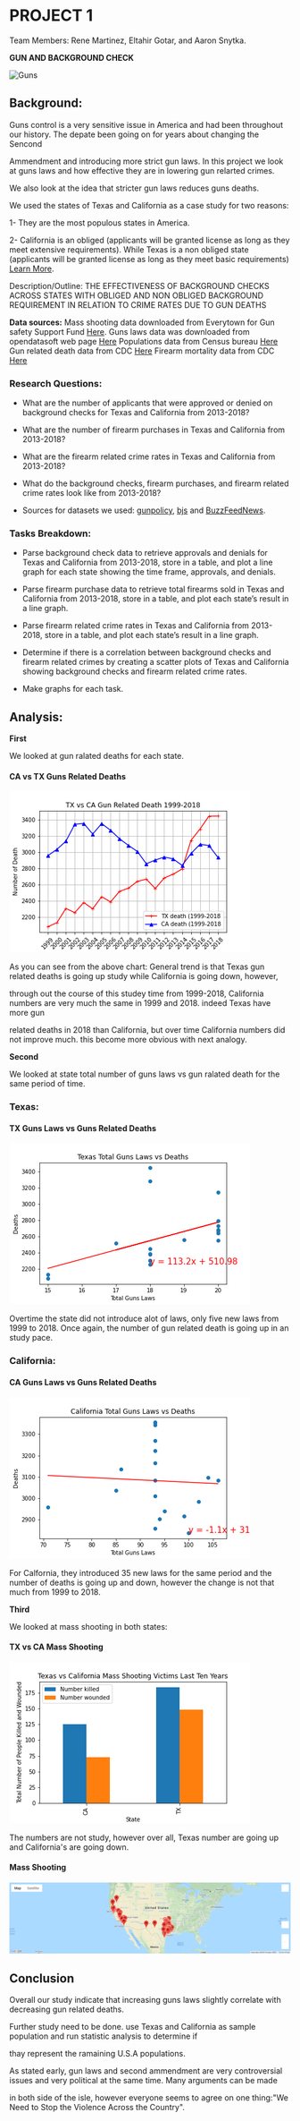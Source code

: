 # PROJECT 1 

Team Members: Rene Martinez, Eltahir Gotar, and Aaron Snytka.

 **GUN AND BACKGROUND CHECK**

![Guns](https://thumbs.gfycat.com/BeautifulLinearLeonberger-size_restricted.gif)

## Background:

Guns control is a very sensitive issue in America and had been throughout our history. The depate been going on for years about changing the Sencond

Ammendment and introducing more strict gun laws. In this project we look at guns laws and how effective they are in lowering gun relarted crimes.

We also look at the idea that stricter gun laws reduces guns deaths.

We used the states of Texas and California as a case study for two reasons:

 1- They are the most populous states in America.

 2- California is an obliged (applicants will be granted license as long as they meet extensive requirements). While Texas is a non obliged state 
(applicants will be granted license as long as they meet basic requirements) [Learn More](https://giffords.org/lawcenter/gun-laws/policy-areas/background-checks/universal-background-checks/).

Description/Outline: THE EFFECTIVENESS OF BACKGROUND CHECKS ACROSS STATES WITH OBLIGED AND NON OBLIGED BACKGROUND REQUIREMENT IN RELATION TO CRIME RATES DUE TO GUN DEATHS

**Data sources:**
Mass shooting data downloaded from Everytown for Gun safety Support Fund [Here](https://www.everytownresearch.org/mass-shooting-in-america-2009-2019).
Guns laws data was downloaded from opendatasoft web page [Here](https://public.opendatasoft.com/explore/?sort=modified)
Populations data from Census bureau [Here](https://www.census.gov/data/tables/time-series/demo/popest/2010s-state-total.html)
Gun related death data from CDC [Here](http://wonder.cdc.gov/wonder/help/mcd.html#2014-Revision)
Firearm mortality data from CDC [Here](https://www.cdc.gov/nchs/pressroom/sosmap/firearm_mortality/firearm.htm)


### Research Questions:
 
   * What are the number of applicants that were approved or denied on background checks for Texas and California from 2013-2018?
   
   * What are the number of firearm purchases in Texas and California from 2013-2018?
   
   * What are the firearm related crime rates in Texas and California from 2013-2018?
   
   * What do the background checks, firearm purchases, and firearm related crime rates look like from 2013-2018?
   
   * Sources for datasets we used: [gunpolicy](https://www.gunpolicy.org/api), [bjs](https://www.bjs.gov/developer/ncvs/index.cfm) and [BuzzFeedNews](https://github.com/BuzzFeedNews/nics-firearm-background-checks/tree/master/data).
   
### Tasks Breakdown:
   
   * Parse background check data to retrieve approvals and denials for Texas and California from 2013-2018, store in a table, and plot a line graph for each state      showing the time frame, approvals, and denials.
   
   * Parse firearm purchase data to retrieve total firearms sold in Texas and California from 2013-2018, store in a table, and plot each state’s result in a line      graph.
   
   * Parse firearm related crime rates in Texas and California from 2013-2018, store in a table, and plot each state’s result in a line graph.
   
   * Determine if there is a correlation between background checks and firearm related crimes by creating a scatter plots of Texas and California showing background    checks and firearm related crime rates.
   
   * Make graphs for each task.

## Analysis:

**First**

We looked at gun ralated deaths for each state. 

#### <a id="CA-vs-TX-gun-ralated-death"></a>CA vs TX Guns Related Deaths
![CA vs TX gun ralated death](images/Ca-vs-Tx/cal_vs_Tex_Death.png)

As you can see from the above chart: General trend is that Texas gun related deaths is going up study while California is going down, however,

through out the course of this studey time from 1999-2018, California numbers are very much the same in 1999 and 2018. indeed Texas have more gun

related deaths in 2018 than California, but over time California numbers did not improve much. this become more obvious with next analogy.

**Second**

We looked at state total number of guns laws vs gun ralated death for the same period of time.
 
### Texas:

#### <a id="TX-gun-laws-vs-death"></a>TX Guns Laws vs Guns Related Deaths
![TX-gun-laws-vs-death](images/Texas/tex_gun_deaths.png)

Overtime the state did not introduce alot of laws, only five new laws from 1999 to 2018. Once again, the number of gun related death is going up
in an study pace. 

### California:

#### <a id="CA-gun-laws-vs-death"></a>CA Guns Laws vs Guns Related Deaths
![CA-gun-laws-vs-death](images/California/cal_gun_deaths.png)

For Calfornia, they  introduced 35 new laws for the same period and the number of deaths is going up and down, however the change is not that much
from 1999 to 2018.

**Third**

We looked at mass shooting in both states:

#### <a id="TX-vs-CA-mass-shooting"></a>TX vs CA Mass Shooting
![TX vs CA mass shooting](images/Ca-vs-Tx/mass_shooting.png)

The numbers are not study, however over all, Texas number are going up and California's are going down.

#### <a id="mass-shooting"></a>Mass Shooting
![mass shooting](images/Ca-vs-Tx/mass_shooting_map.png)

## Conclusion

Overall our study indicate that increasing guns laws slightly correlate with decreasing gun related deaths. 

Further study need to be done. use Texas and California as sample population and run statistic analysis to determine if 

thay represent the ramaining U.S.A populations.

As stated early, gun laws and second ammendment are very controversial issues and very political at the same time. Many arguments can be made

in both side of the isle, however everyone seems to agree on one thing:"We Need to Stop the Violence Across the Country".
